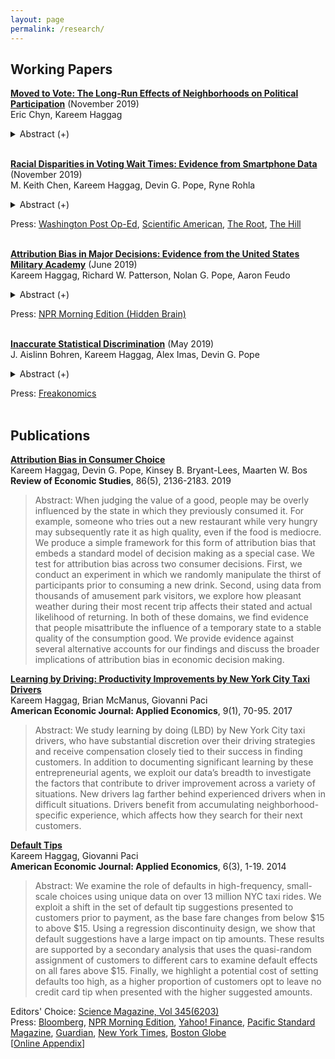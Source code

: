 ```yaml
---
layout: page
permalink: /research/
---
```

## Working Papers

**[Moved to Vote: The Long-Run Effects of Neighborhoods on Political Participation](/f/Moved_to_Vote.pdf)** (November 2019)<br />
Eric Chyn, Kareem Haggag<br />
<details><summary> Abstract (+)</summary>
<blockquote>
<p align="justify"> How does one's childhood neighborhood shape political engagement later in life? We leverage a natural experiment that moved children out of disadvantaged neighborhoods to study effects on their voting behavior more than a decade later. Using linked administrative data, we find that children who were displaced by public housing demolitions and moved using housing vouchers are 12 percent (3.3 percentage points) more likely to vote in adulthood, relative to their non-displaced peers. We argue that this result is unlikely to be driven by changes in incarceration or in their parents' outcomes, but rather by improvements in education and labor market outcomes, and perhaps by socialization. These results suggest that, in addition to reducing economic inequality, housing assistance programs that improve one's childhood neighborhood may be a useful tool in reducing inequality in political participation. <br /></p> </blockquote>  
</details>  
&nbsp;
  
  
**[Racial Disparities in Voting Wait Times: Evidence from Smartphone Data](/f/Racial_Disparities_in_Voting_Wait_Times.pdf)** (November 2019)<br />
M. Keith Chen, Kareem Haggag, Devin G. Pope, Ryne Rohla<br />
<details><summary>Abstract (+)</summary>
<blockquote>
<p align="justify"> Equal access to voting is a core feature of democratic government. Using data from millions of smartphone users, we quantify a racial disparity in voting wait times across a nationwide sample of polling places during the 2016 U.S. presidential election. Relative to entirely-white neighborhoods, residents of entirely-black neighborhoods waited 29% longer to vote and were 74% more likely to spend more than 30 minutes at their polling place. This disparity holds when comparing predominantly white and black polling places within the same states and counties, and survives numerous robustness and placebo tests. We shed light on the mechanism for these results and discuss how geospatial data can be an effective tool to both measure and monitor these disparities going forward. <br /></p> </blockquote>  
</details>  

Press: [Washington Post Op-Ed](https://www.washingtonpost.com/opinions/there-are-stark-racial-disparities-in-voting-times-heres-how-to-fix-them/2019/12/16/5fb4948a-1c5b-11ea-b4c1-fd0d91b60d9e_story.html), [Scientific American](https://www.scientificamerican.com/article/smartphone-data-show-voters-in-black-neighborhoods-wait-longer1/), [The Root](https://www.theroot.com/study-black-people-wait-longer-to-vote-1838853772), [The Hill](https://thehill.com/homenews/campaign/460965-study-voters-in-black-neighborhoods-face-longer-wait-times)  
&nbsp;

  
**[Attribution Bias in Major Decisions: Evidence from the United States Military Academy](/f/Attribution_Bias_USMA.pdf)** (June 2019)<br />
 Kareem Haggag, Richard W. Patterson, Nolan G. Pope, Aaron Feudo<br />
<details><summary>Abstract (+)</summary>
<blockquote>
<p align="justify"> Using administrative data, we study the role of attribution bias in a high-stakes, consequential decision: the choice of a college major. Specifically, we examine the influence of fatigue experienced during exposure to a general education course on whether students choose the major corresponding to that course. To do so, we exploit the conditional random assignment of student course schedules at the United States Military Academy. We find that students who are assigned to an early morning (7:30 AM) section of a general education course are roughly 10% less likely to major in that subject, relative to students assigned to a later time slot for the course. We find similar effects for fatigue generated by having one or more back-to-back courses immediately prior to a general education course that starts later in the day. Finally, we demonstrate that the pattern of results is consistent with attribution bias and difficult to reconcile with competing explanations. <br /></p> </blockquote>  
</details>  

Press: [NPR Morning Edition (Hidden Brain)](https://www.npr.org/2020/01/02/792976377/hidden-brain-the-way-you-feel-may-shape-the-way-you-think-about-your-job)  
&nbsp;  
  
  
**[Inaccurate Statistical Discrimination](/f/Inaccurate_Statistical_Discrimination.pdf)** (May 2019)<br />
 J. Aislinn Bohren, Kareem Haggag, Alex Imas, Devin G. Pope<br />
<details><summary>Abstract (+)</summary>
<blockquote>
<p align="justify"> Discrimination has been widely studied in economics and other disciplines. In addition to identifying evidence of discrimination, economists often categorize the source of discrimination as either taste-based or statistical. Categorizing discrimination in this way can be valuable for policy design and welfare analysis. We argue that a further categorization is important and needed. Specifically, in many situations economic agents may have inaccurate beliefs about the expected productivity or performance of a social group. This motivates our proposed distinction between accurate (based on correct beliefs) and inaccurate (based on incorrect beliefs) statistical discrimination. We do a thorough review of the discrimination literature and argue that this distinction is rarely discussed. Using an online experiment, we illustrate how to identify accurate versus inaccurate statistical discrimination. We show that ignoring this distinction – as is often the case in the discrimination literature – can lead to erroneous interpretations of the motives and implications of discriminatory behavior. In particular, when not explicitly accounted for, inaccurate statistical discrimination can be mistaken for taste-based discrimination, accurate statistical discrimination, or a combination of the two. <br /></p> </blockquote>  
</details>  

Press: [Freakonomics](http://freakonomics.com/podcast/princess/)  
&nbsp;  
  
  
## Publications

**[Attribution Bias in Consumer Choice](/f/Attribution_Bias.pdf)**<br />
 Kareem Haggag, Devin G. Pope, Kinsey B. Bryant-Lees, Maarten W. Bos<br />
 **Review of Economic Studies**, 86(5), 2136-2183. 2019

>Abstract: When judging the value of a good, people may be overly influenced by the state in which they previously consumed it. For example, someone who tries out a new restaurant while very hungry may subsequently rate it as high quality, even if the food is mediocre. We produce a simple framework for this form of attribution bias that embeds a standard model of decision making as a special case. We test for attribution bias across two consumer decisions. First, we conduct an experiment in which we randomly manipulate the thirst of participants prior to consuming a new drink. Second, using data from thousands of amusement park visitors, we explore how pleasant weather during their most recent trip affects their stated and actual likelihood of returning. In both of these domains, we find evidence that people misattribute the influence of a temporary state to a stable quality of the consumption good. We provide evidence against several alternative accounts for our findings and discuss the broader implications of attribution bias in economic decision making.


**[Learning by Driving: Productivity Improvements by New York City Taxi Drivers](/f/Learning_by_Driving.pdf)**<br />
 Kareem Haggag, Brian McManus, Giovanni Paci<br />
 **American Economic Journal: Applied Economics**, 9(1), 70-95. 2017

>Abstract: We study learning by doing (LBD) by New York City taxi drivers, who have substantial discretion over their driving strategies and receive compensation closely tied to their success in finding customers. In addition to documenting significant learning by these entrepreneurial agents, we exploit our data’s breadth to investigate the factors that contribute to driver improvement across a variety of situations. New drivers lag farther behind experienced drivers when in difficult situations. Drivers benefit from accumulating neighborhood-specific experience, which affects how they search for their next customers.


**[Default Tips](/f/Default_Tips.pdf)**<br />
 Kareem Haggag, Giovanni Paci<br />
 **American Economic Journal: Applied Economics**, 6(3), 1-19. 2014

>Abstract: We examine the role of defaults in high-frequency, small-scale choices using unique data on over 13 million NYC taxi rides. We exploit a shift in the set of default tip suggestions presented to customers prior to payment, as the base fare changes from below $15 to above $15. Using a regression discontinuity design, we show that default suggestions have a large impact on tip amounts. These results are supported by a secondary analysis that uses the quasi-random assignment of customers to different cars to examine default effects on all fares above $15. Finally, we highlight a potential cost of setting defaults too high, as a higher proportion of customers opt to leave no credit card tip when presented with the higher suggested amounts.

 Editors' Choice: [Science Magazine, Vol 345(6203)](http://science.sciencemag.org/content/345/6203/twil.full)<br />
 Press: [Bloomberg](https://www.bloomberg.com/view/articles/2013-04-09/check-here-to-tip-taxi-drivers-or-save-for-401-k-), [NPR Morning Edition](https://www.npr.org/blogs/alltechconsidered/2014/03/05/283917108/technology-may-soon-get-you-to-be-a-bigger-tipper),
[Yahoo! Finance](http://finance.yahoo.com/news/the-pain-of-paying--how-technology-tricks-you-into-tipping-more-203225829.html), [Pacific Standard Magazine](https://psmag.com/the-tipping-point-is-this-the-beginning-of-the-end-for-gratuities-94ca0ecb798b#.y6m8yhv27), [Guardian](https://www.theguardian.com/global/commentisfree/2015/mar/29/cass-sunstein-nudge-endless-options-confusing), [New York Times](https://www.nytimes.com/2015/03/26/style/10-20-apps-are-changing-how-we-tip.html?pagewanted=all), [Boston Globe](http://www.bostonglobe.com/lifestyle/style/2015/04/28/pardon-brother-can-you-spare-tip-for-cup-coffee/2JmMth6AkjttK5GnEbu1JL/story.html)<br />
 [[Online Appendix](/f/Default_Tips_onlineappendix.pdf)]

